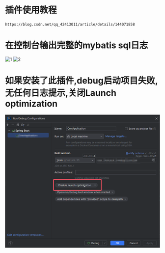 # 插件使用教程
`https://blog.csdn.net/qq_42413011/article/details/144071858`
# 在控制台输出完整的mybatis sql日志
![1](./images/1.png)
![2](./images/2.png)

# 如果安装了此插件,debug启动项目失败,无任何日志提示,关闭Launch optimization
![3](images/3.png)